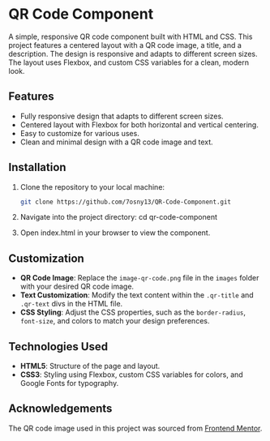 

# QR Code Component

A simple, responsive QR code component built with HTML and CSS. This project features a centered layout with a QR code image, a title, and a description. The design is responsive and adapts to different screen sizes. The layout uses Flexbox, and custom CSS variables for a clean, modern look.

## Features
- Fully responsive design that adapts to different screen sizes.
- Centered layout with Flexbox for both horizontal and vertical centering.
- Easy to customize for various uses.
- Clean and minimal design with a QR code image and text.

## Installation
1. Clone the repository to your local machine:
   ```bash
   git clone https://github.com/7osny13/QR-Code-Component.git

2. Navigate into the project directory:
    cd qr-code-component

3. Open index.html in your browser to view the component.


## Customization
- **QR Code Image**: Replace the `image-qr-code.png` file in the `images` folder with your desired QR code image.
- **Text Customization**: Modify the text content within the `.qr-title` and `.qr-text` divs in the HTML file.
- **CSS Styling**: Adjust the CSS properties, such as the `border-radius`, `font-size`, and colors to match your design preferences.

## Technologies Used
- **HTML5**: Structure of the page and layout.
- **CSS3**: Styling using Flexbox, custom CSS variables for colors, and Google Fonts for typography.

## Acknowledgements
The QR code image used in this project was sourced from [Frontend Mentor](https://www.frontendmentor.io/).


